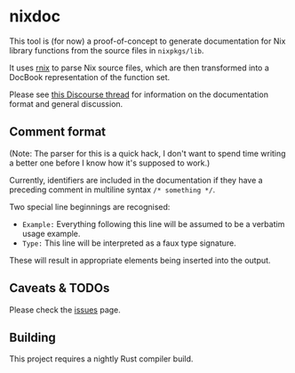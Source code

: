nixdoc
======

This tool is (for now) a proof-of-concept to generate documentation
for Nix library functions from the source files in `nixpkgs/lib`.

It uses [rnix][] to parse Nix source files, which are then transformed
into a DocBook representation of the function set.

Please see [this Discourse thread][] for information on the
documentation format and general discussion.

## Comment format

(Note: The parser for this is a quick hack, I don't want to spend time
writing a better one before I know how it's supposed to work.)

Currently, identifiers are included in the documentation if they have
a preceding comment in multiline syntax `/* something */`.

Two special line beginnings are recognised:

* `Example:` Everything following this line will be assumed to be a
  verbatim usage example.
* `Type:` This line will be interpreted as a faux type signature.

These will result in appropriate elements being inserted into the
output.

## Caveats & TODOs

Please check the [issues][] page.

## Building

This project requires a nightly Rust compiler build.

[rnix]: https://gitlab.com/jD91mZM2/rnix
[this Discourse thread]: https://discourse.nixos.org/t/nixpkgs-library-function-documentation-doc-tests/1156
[issues]: https://github.com/tazjin/nixdoc/issues
